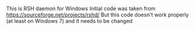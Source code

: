 This is RSH daemon for Windows
Initial code was taken from https://sourceforge.net/projects/rshd/
But this code doesn't work properly (at least on Windows 7) and it needs to be changed
